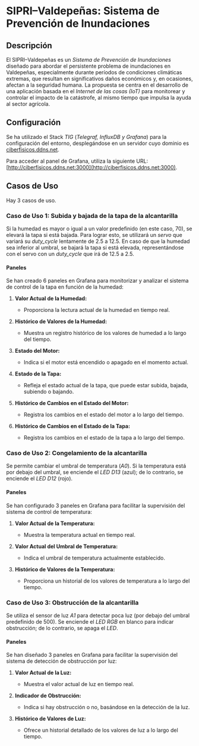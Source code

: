 # SIPRI–Valdepeñas: Sistema de Prevención de Inundaciones

## Descripción

El SIPRI–Valdepeñas es un *Sistema de Prevención de Inundaciones* diseñado para abordar el persistente problema de inundaciones en Valdepeñas, especialmente durante períodos de condiciones climáticas extremas, que resultan en significativos daños económicos y, en ocasiones, afectan a la seguridad humana. La propuesta se centra en el desarrollo de una aplicación basada en el *Internet de las cosas (IoT)* para monitorear y controlar el impacto de la catástrofe, al mismo tiempo que impulsa la ayuda al sector agrícola.

## Configuración

Se ha utilizado el Stack *TIG* (*Telegraf, InfluxDB y Grafana*) para la configuración del entorno, desplegándose en un servidor cuyo dominio es [ciberfisicos.ddns.net](http://ciberfisicos.ddns.net). 

Para acceder al panel de Grafana, utiliza la siguiente URL: [http://ciberfisicos.ddns.net:3000](http://ciberfisicos.ddns.net:3000).

## Casos de Uso

Hay 3 casos de uso.

### Caso de Uso 1: Subida y bajada de la tapa de la alcantarilla

Si la humedad es mayor o igual a un valor predefinido (en este caso, 70), se elevará la tapa si está bajada. Para lograr esto, se utilizará un *servo* que variará su *duty_cycle* lentamente de 2.5 a 12.5. En caso de que la humedad sea inferior al umbral, se bajará la tapa si está elevada, representándose con el servo con un *duty_cycle* que irá de 12.5 a 2.5.

#### Paneles

Se han creado 6 paneles en Grafana para monitorizar y analizar el sistema de control de la tapa en función de la humedad:

1. **Valor Actual de la Humedad:**
   - Proporciona la lectura actual de la humedad en tiempo real.

2. **Histórico de Valores de la Humedad:**
   - Muestra un registro histórico de los valores de humedad a lo largo del tiempo.

3. **Estado del Motor:**
   - Indica si el motor está encendido o apagado en el momento actual.

4. **Estado de la Tapa:**
   - Refleja el estado actual de la tapa, que puede estar subida, bajada, subiendo o bajando.

5. **Histórico de Cambios en el Estado del Motor:**
   - Registra los cambios en el estado del motor a lo largo del tiempo.

6. **Histórico de Cambios en el Estado de la Tapa:**
   - Registra los cambios en el estado de la tapa a lo largo del tiempo.

### Caso de Uso 2: Congelamiento de la alcantarilla

Se permite cambiar el umbral de temperatura (*A0*). Si la temperatura está por debajo del umbral, se enciende el *LED D13* (azul); de lo contrario, se enciende el *LED D12* (rojo).

#### Paneles

Se han configurado 3 paneles en Grafana para facilitar la supervisión del sistema de control de temperatura:

1. **Valor Actual de la Temperatura:**
   - Muestra la temperatura actual en tiempo real.

2. **Valor Actual del Umbral de Temperatura:**
   - Indica el umbral de temperatura actualmente establecido.

3. **Histórico de Valores de la Temperatura:**
   - Proporciona un historial de los valores de temperatura a lo largo del tiempo.

### Caso de Uso 3: Obstrucción de la alcantarilla

Se utiliza el sensor de luz *A1* para detectar poca luz (por debajo del umbral predefinido de 500). Se enciende el *LED RGB* en blanco para indicar obstrucción; de lo contrario, se apaga el *LED*.

#### Paneles

Se han diseñado 3 paneles en Grafana para facilitar la supervisión del sistema de detección de obstrucción por luz:

1. **Valor Actual de la Luz:**
   - Muestra el valor actual de luz en tiempo real.

2. **Indicador de Obstrucción:**
   - Indica si hay obstrucción o no, basándose en la detección de la luz.

3. **Histórico de Valores de Luz:**
   - Ofrece un historial detallado de los valores de luz a lo largo del tiempo.
